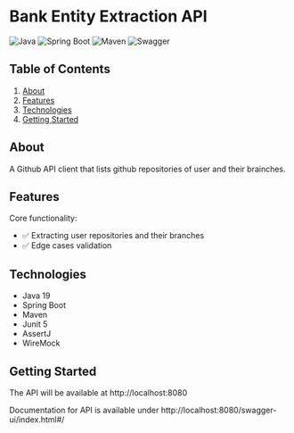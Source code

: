 # Bank Entity Extraction API

![Java](https://img.shields.io/badge/Java-21-brightgreen)
![Spring Boot](https://img.shields.io/badge/Spring%20Boot-3.4.3-green)
![Maven](https://img.shields.io/badge/Maven-C71A36?logo=apachemaven)
![Swagger](https://img.shields.io/badge/Swagger-85EA2D?logo=swagger&logoColor=black)

## Table of Contents

1. [About](#about)
2. [Features](#features)
3. [Technologies](#technologies)
4. [Getting Started](#getting-started)

## About

A Github API client that lists github repositories of user and their brainches.

## Features

Core functionality:
- ✅ Extracting user repositories and their branches
- ✅ Edge cases validation

## Technologies

- Java 19
- Spring Boot
- Maven
- Junit 5
- AssertJ
- WireMock

## Getting Started

The API will be available at http://localhost:8080

Documentation for API is available under http://localhost:8080/swagger-ui/index.html#/
